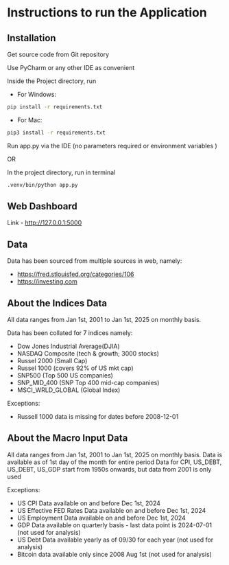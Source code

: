 # Instructions to run the Application

## Installation

Get source code from Git repository

Use PyCharm or any other IDE as convenient

Inside the Project directory, run
- For Windows:

```bash 
pip install -r requirements.txt 
```

- For Mac: 

```bash 
pip3 install -r requirements.txt 
```

Run app.py via the IDE (no parameters required or environment variables )

OR

In the project directory, run in terminal
```bash 
.venv/bin/python app.py 
``` 

## Web Dashboard

Link - http://127.0.0.1:5000

## Data
Data has been sourced from multiple sources in web, namely:
- https://fred.stlouisfed.org/categories/106
- https://investing.com

## About the Indices Data
All data ranges from Jan 1st, 2001 to Jan 1st, 2025 on monthly basis. 

Data has been collated for 7 indices namely:
- Dow Jones Industrial Average(DJIA)
- NASDAQ Composite (tech & growth; 3000 stocks)
- Russel 2000 (Small Cap)
- Russel 1000 (covers 92% of US mkt cap)
- SNP500 (Top 500 US companies)
- SNP_MID_400 (SNP Top 400 mid-cap companies)
- MSCI_WRLD_GLOBAL (Global Index)

Exceptions:
- Russell 1000 data is missing for dates before 2008-12-01


## About the Macro Input Data

All data ranges from Jan 1st, 2001 to Jan 1st, 2025 on monthly basis. 
Data is available as of 1st day of the month for entire period
Data for CPI, US_DEBT, US_DEBT, US_GDP start from 1950s onwards, but data from 2001 is only used

Exceptions:
- US CPI Data available on and before Dec 1st, 2024
- US Effective FED Rates Data available on and before Dec 1st, 2024
- US Employment Data available on and before Dec 1st, 2024
- GDP Data available on quarterly basis - last data point is 2024-07-01 (not used for analysis)
- US Debt Data available yearly as of 09/30 for each year (not used for analysis)
- Bitcoin data available only since 2008 Aug 1st (not used for analysis)

